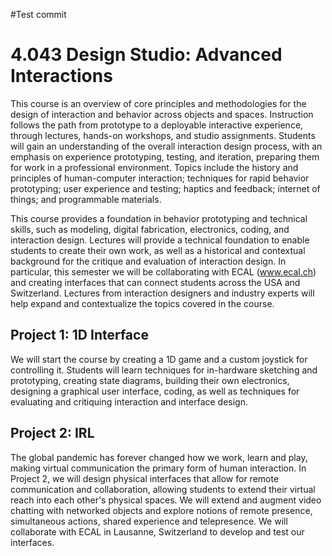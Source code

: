 #Test commit
# 4.043 Design Studio: Advanced Interactions

This course is an overview of core principles and methodologies for the design of interaction and behavior across objects and spaces. Instruction follows the path from prototype to a deployable interactive experience, through lectures, hands-on workshops, and studio assignments. Students will gain an understanding of the overall interaction design process, with an emphasis on experience prototyping, testing, and iteration, preparing them for work in a professional environment. Topics include the history and principles of human-computer interaction; techniques for rapid behavior prototyping; user experience and testing; haptics and feedback; internet of things; and programmable materials.

This course provides a foundation in behavior prototyping and technical skills, such as modeling, digital fabrication, electronics, coding, and interaction design. Lectures will provide a technical foundation to enable students to create their own work, as well as a historical and contextual background for the critique and evaluation of interaction design. In particular, this semester we will be collaborating with ECAL (www.ecal.ch) and creating interfaces that can connect students across the USA and Switzerland. Lectures from interaction designers and industry experts will help expand and contextualize the topics covered in the course.

## Project 1: 1D Interface

We will start the course by creating a 1D game and a custom joystick for controlling it. Students will learn techniques for in-hardware sketching and prototyping, creating state diagrams, building their own electronics, designing a graphical user interface, coding, as well as techniques for evaluating and critiquing interaction and interface design.

## Project 2: IRL

The global pandemic has forever changed how we work, learn and play, making virtual communication the primary form of human interaction. In Project 2, we will design physical interfaces that allow for remote communication and collaboration, allowing students to extend their virtual reach into each other's physical spaces. We will extend and augment video chatting with networked objects and explore notions of remote presence, simultaneous actions, shared experience and telepresence. We will collaborate with ECAL in Lausanne, Switzerland to develop and test our interfaces.
